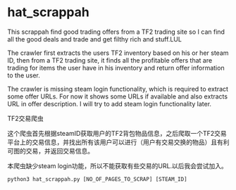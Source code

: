 # hat_scrappah
This scrappah find good trading offers from a TF2 trading site so I can find all the good deals and trade and get filthy rich and stuff.LUL


The crawler first extracts the users TF2 inventory based on his or her steam ID, then from a TF2 trading site, it finds all the profitable offers that are trading for items the user have in his inventory and return offer information to the user.

The crawler is missing steam login functionality, which is required to extract some offer URLs. For now it shows some URLs if available and also extracts URL in offer description. I will try to add steam login functionality later.

TF2交易爬虫

这个爬虫首先根据steamID获取用户的TF2背包物品信息，之后爬取一个TF2交易平台上的交易信息，并找出所有该用户可以进行（用户有交易交换的物品）且有利可图的交易，并返回交易信息。

本爬虫缺少steam login功能，所以不能获取有些交易的URL.以后我会尝试加入。

`python3 hat_scrappah.py [NO_OF_PAGES_TO_SCRAP] [STEAM_ID]`
